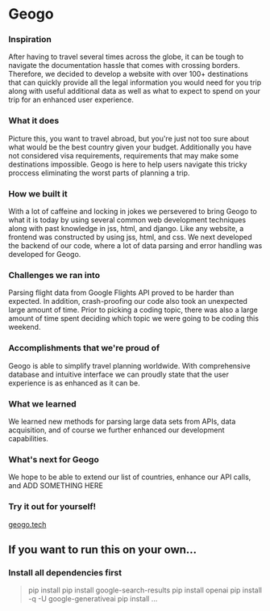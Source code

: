 # Geogo

### Inspiration
After having to travel several times across the globe, it can be tough to navigate the documentation hassle that comes with crossing borders. Therefore, we decided to develop a website with over 100+ destinations that can quickly provide all the legal information you would need for you trip along with useful additional data as well as what to expect to spend on  your trip for an enhanced user experience. 

### What it does
Picture this, you want to travel abroad, but you're just not too sure about what would be the best country given your budget. Additionally you have not considered visa requirements, requirements that may make some destinations impossible. Geogo is here to help users navigate this tricky proccess eliminating the worst parts of planning a trip. 

### How we built it
With a lot of caffeine and locking in jokes we persevered to bring Geogo to what it is today by using several common web development techniques along with past knowledge in jss, html, and django. Like any website, a frontend was constructed by using jss, html, and css. We next developed the backend of our code, where a lot of data parsing and error handling was developed for Geogo.

### Challenges we ran into
Parsing flight data from Google Flights API proved to be harder than expected. In addition, crash-proofing our code also took an unexpected large amount of time. Prior to picking a coding topic, there was also a large amount of time spent deciding which topic we were going to be coding this weekend.

### Accomplishments that we're proud of
Geogo is able to simplify travel planning worldwide. With comprehensive database and intuitive interface we can proudly state that the user experience is as enhanced as it can be.

### What we learned
We learned new methods for parsing large data sets from APIs, data acquisition, and of course we further enhanced our development capabilities.

### What's next for Geogo
We hope to be able to extend our list of countries, enhance our API calls, and ADD SOMETHING HERE

### Try it out for yourself!
[geogo.tech](http://geogo.tech:8000/geogo)

## If you want to run this on your own...

### Install all dependencies first
> pip install pip install google-search-results
> pip install openai
> pip install -q -U google-generativeai
> pip install ...


